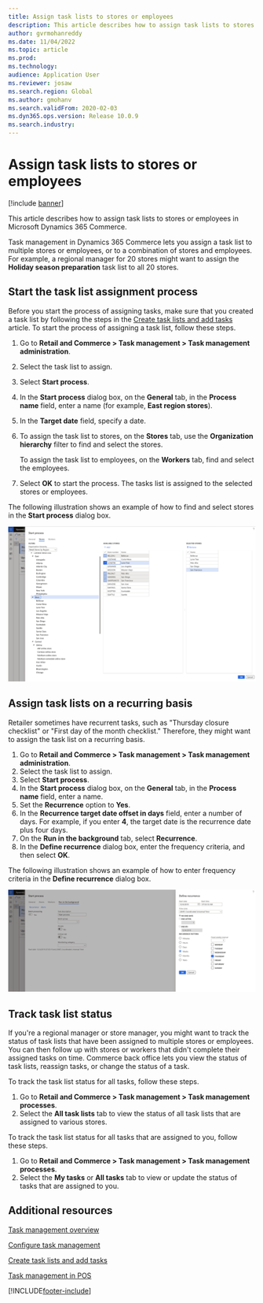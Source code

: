 ```yaml
---
title: Assign task lists to stores or employees
description: This article describes how to assign task lists to stores or employees in Microsoft Dynamics 365 Commerce.
author: gvrmohanreddy
ms.date: 11/04/2022
ms.topic: article
ms.prod: 
ms.technology: 
audience: Application User
ms.reviewer: josaw
ms.search.region: Global
ms.author: gmohanv
ms.search.validFrom: 2020-02-03
ms.dyn365.ops.version: Release 10.0.9
ms.search.industry: 
---
```


# Assign task lists to stores or employees

[!include [banner](includes/banner.md)]

This article describes how to assign task lists to stores or employees in Microsoft Dynamics 365 Commerce.

Task management in Dynamics 365 Commerce lets you assign a task list to multiple stores or employees, or to a combination of stores and employees. For example, a regional manager for 20 stores might want to assign the **Holiday season preparation** task list to all 20 stores.

## Start the task list assignment process

Before you start the process of assigning tasks, make sure that you created a task list by following the steps in the [Create task lists and add tasks](task-mgmt-create-lists.md) article. To start the process of assigning a task list, follow these steps.

1. Go to **Retail and Commerce \> Task management \> Task management administration**.
1. Select the task list to assign.
1. Select **Start process**.
1. In the **Start process** dialog box, on the **General** tab, in the **Process name** field, enter a name (for example, **East region stores**).
1. In the **Target date** field, specify a date.
1. To assign the task list to stores, on the **Stores** tab, use the **Organization hierarchy** filter to find and select the stores.

    To assign the task list to employees, on the **Workers** tab, find and select the employees.

1. Select **OK** to start the process. The tasks list is assigned to the selected stores or employees.

The following illustration shows an example of how to find and select stores in the **Start process** dialog box.

![Finding and selecting stores in the Start process dialog box.](media/HQ-Assign-Tasks-Lists.png)

## Assign task lists on a recurring basis

Retailer sometimes have recurrent tasks, such as "Thursday closure checklist" or "First day of the month checklist." Therefore, they might want to assign the task list on a recurring basis.

1. Go to **Retail and Commerce \> Task management \> Task management administration**.
1. Select the task list to assign.
1. Select **Start process**.
1. In the **Start process** dialog box, on the **General** tab, in the **Process name** field, enter a name.
1. Set the **Recurrence** option to **Yes**.
1. In the **Recurrence target date offset in days** field, enter a number of days. For example, if you enter **4**, the target date is the recurrence date plus four days.
1. On the **Run in the background** tab, select **Recurrence**.
1. In the **Define recurrence** dialog box, enter the frequency criteria, and then select **OK**.

The following illustration shows an example of how to enter frequency criteria in the **Define recurrence** dialog box.

![Entering frequency criteria in the Define recurrence dialog box.](media/HQ-Assign-Tasks-Lists-Recurrently.png)

## Track task list status

If you're a regional manager or store manager, you might want to track the status of task lists that have been assigned to multiple stores or employees. You can then follow up with stores or workers that didn't complete their assigned tasks on time. Commerce back office lets you view the status of task lists, reassign tasks, or change the status of a task.

To track the task list status for all tasks, follow these steps.

1. Go to **Retail and Commerce \> Task management \> Task management processes**.
1. Select the **All task lists** tab to view the status of all task lists that are assigned to various stores.

To track the task list status for all tasks that are assigned to you, follow these steps.

1. Go to **Retail and Commerce \> Task management \> Task management processes**.
1. Select the **My tasks** or **All tasks** tab to view or update the status of tasks that are assigned to you.

## Additional resources

[Task management overview](task-mgmt-overview.md)

[Configure task management](task-mgmt-configure.md)

[Create task lists and add tasks](task-mgmt-create-lists.md)

[Task management in POS](task-mgmt-POS.md)


[!INCLUDE[footer-include](../includes/footer-banner.md)]
